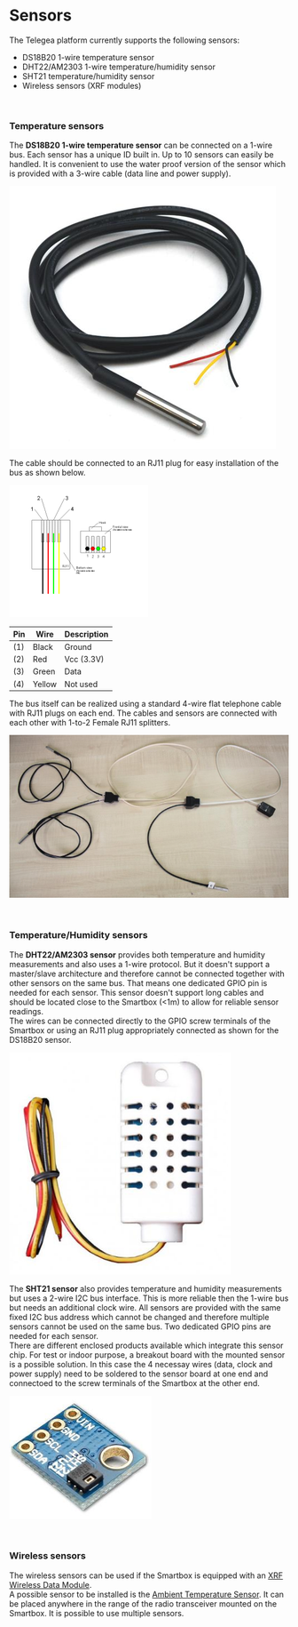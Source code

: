 # Sensors

The Telegea platform currently supports the following sensors:

* DS18B20 1-wire temperature sensor
* DHT22/AM2303 1-wire temperature/humidity sensor
* SHT21 temperature/humidity sensor
* Wireless sensors (XRF modules)

<br>

### Temperature sensors

The **DS18B20 1-wire temperature sensor** can be connected on a 1-wire bus. Each sensor has a unique ID built in. Up to 10 sensors can easily be handled. It is convenient to use the water proof version of the sensor which is provided with a 3-wire cable (data line and power supply).  

![DS18B20 waterproof temperature sensor](pictures/ds18b20-waterproof.jpg "DS18B20 waterproof temperature sensor")

The cable should be connected to an RJ11 plug for easy installation of the bus as shown below.  

![DS18B20 connection to RJ11 plug](pictures/cabling-RJ11.png "DS18B20 connection to RJ11 plug")  

|Pin | Wire   | Description|
|----|--------|------------|
|(1) | Black  | Ground     |
|(2) | Red    | Vcc (3.3V) |
|(3) | Green  | Data       |
|(4) | Yellow | Not used   |  


The bus itself can be realized using a standard 4-wire flat telephone cable with RJ11 plugs on each end. The cables and sensors are connected with each other with 1-to-2 Female RJ11 splitters.  

![1-wire temperature sensor bus](pictures/sensor-cabling.png "1-wire temperature sensor bus")

<br>

### Temperature/Humidity sensors

The **DHT22/AM2303 sensor** provides both temperature and humidity measurements and also uses a 1-wire protocol. But it doesn't support a master/slave architecture and therefore cannot be connected together with other sensors on the same bus. That means one dedicated GPIO pin is needed for each sensor. This sensor doesn't support long cables and should be located close to the Smartbox (<1m) to allow for reliable sensor readings.  
The wires can be connected directly to the GPIO screw terminals of the Smartbox or using an RJ11 plug appropriately connected as shown for the DS18B20 sensor.  

![DHT22/AM2302 temperature and humidity sensor - wired](pictures/am2302-with-wire.jpg "DHT22/AM2302 temperature and humidity sensor - wired")


The **SHT21 sensor** also provides temperature and humidity measurements but uses a 2-wire I2C bus interface. This is more reliable then the 1-wire bus but needs an additional clock wire. All sensors are provided with the same fixed I2C bus address which cannot be changed and therefore multiple sensors cannot be used on the same bus. Two dedicated GPIO pins are needed for each sensor.  
There are different enclosed products available which integrate this sensor chip. For test or indoor purpose, a breakout board with the mounted sensor is a possible solution. In this case the 4 necessay wires (data, clock and power supply) need to be soldered to the sensor board at one end and connectoed to the screw terminals of the Smartbox at the other end.

![SHT21 temperature and humidity sensor](pictures/sht21-breakout.jpg "SHT21 temperature and humidity sensor -  breakout board")

<br>

### Wireless sensors

The wireless sensors can be used if the Smartbox is equipped with an [XRF Wireless Data Module](https://www.wirelessthings.net/xrf-wireless-rf-radio-uart-serial-data-module-xbee-shaped).  
A possible sensor to be installed is the [Ambient Temperature Sensor](https://www.wirelessthings.net/wireless-temperature-sensor). It can be placed anywhere in the range of the radio transceiver mounted on the Smartbox. It is possible to use multiple sensors.  

